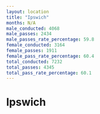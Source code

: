 ```yaml
---
layout: location
title: "Ipswich"
months: N/A
male_conducted: 4068
male_passes: 2434
male_passes_rate_percentage: 59.8
female_conducted: 3164
female_passes: 1911
female_pass_rate_percentage: 60.4
total_conducted: 7232
total_passes: 4345
total_pass_rate_percentage: 60.1
---
```


# Ipswich
